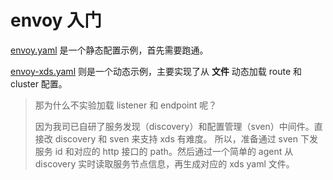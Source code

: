 # envoy 入门

[envoy.yaml](envoy.yaml) 是一个静态配置示例，首先需要跑通。

[envoy-xds.yaml](envoy-xds.yaml) 则是一个动态示例，主要实现了从 **文件** 动态加载 route 和 cluster 配置。

> 那为什么不实验加载 listener 和 endpoint 呢？
>
> 因为我司已自研了服务发现（discovery）和配置管理（sven）中间件。直接改 discovery 和 sven 来支持 xds 有难度。
> 所以，准备通过 sven 下发服务 id 和对应的 http 接口的 path。然后通过一个简单的 agent 从 discovery 实时读取服务节点信息，再生成对应的 xds yaml 文件。
